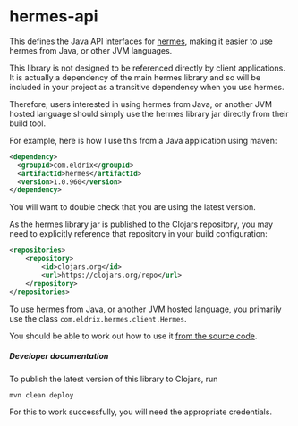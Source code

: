 # hermes-api

This defines the Java API interfaces for [hermes](https://github.com/wardle/hermes), making
it easier to use hermes from Java, or other JVM languages. 

This library is not designed to be referenced directly by client applications. 
It is actually a dependency of the main hermes library and so will be included 
in your project as a transitive dependency when you use hermes.

Therefore, users interested in using hermes from Java, or another JVM hosted 
language should simply use the hermes library jar directly from their build tool. 

For example, here is how I use this from a Java application using maven:

```xml
<dependency>
  <groupId>com.eldrix</groupId>
  <artifactId>hermes</artifactId>
  <version>1.0.960</version>
</dependency>
```

You will want to double check that you are using the latest version.

As the hermes library jar is published to the Clojars repository, you may need
to explicitly reference that repository in your build configuration:

```xml
<repositories>
    <repository>
        <id>clojars.org</id>
        <url>https://clojars.org/repo</url>
    </repository>
</repositories>
```

To use hermes from Java, or another JVM hosted language, you primarily use the
class `com.eldrix.hermes.client.Hermes`. 

You should be able to work out how to use it [from the source code](https://github.com/wardle/hermes-api/blob/main/src/main/java/com/eldrix/hermes/client/Hermes.java).



##### Developer documentation

To publish the latest version of this library to Clojars, run

```shell
mvn clean deploy
```

For this to work successfully, you will need the appropriate credentials.
